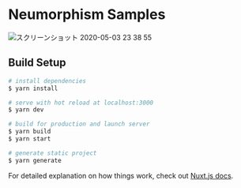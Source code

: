 # Neumorphism Samples

![スクリーンショット 2020-05-03 23 38 55](https://user-images.githubusercontent.com/38906043/80917191-58a56080-8d98-11ea-91c3-946281864b55.png)


## Build Setup

```bash
# install dependencies
$ yarn install

# serve with hot reload at localhost:3000
$ yarn dev

# build for production and launch server
$ yarn build
$ yarn start

# generate static project
$ yarn generate
```

For detailed explanation on how things work, check out [Nuxt.js docs](https://nuxtjs.org).

